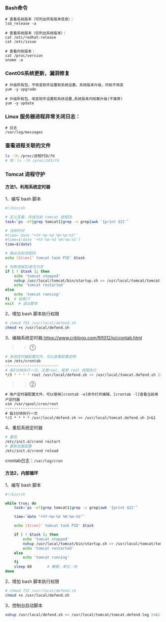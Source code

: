 ### Bash命令
```
# 查看系统版本（可列出所有版本信息）：
lsb_release -a

# 查看系统版本（仅列出系统版本）：
cat /etc/redhat-release
cat /etc/issue

# 查看内核版本：
cat /proc/version
uname -a
```

### CentOS系统更新，漏洞修复
```
# 升级所有包，不改变软件设置和系统设置，系统版本升级，内核不改变
yum -y upgrade

# 升级所有包，改变软件设置和系统设置,系统版本内核都升级(不推荐)
yum -y update
```


### Linux 服务器进程异常关闭日志：
```
# 日志
/var/log/messages
```

### 查看进程关联的文件
```bash
ls -lh /proc/进程PID/fd
# 例：ls -lh /proc/243/fd
```

### Tomcat 进程守护
#### 方法1，利用系统定时器
1、编写 bash 脚本
```bash
#!/bin/sh

# 定义变量，存储当前 tomcat 进程ID
task=`ps -ef|grep tomcat1|grep -v grep|awk '{print $2}'`

# 当前时间
#time=`date "+%Y-%m-%d %H:%m:%S"`
#time=$(date '+%Y-%m-%d %H:%m:%S')
time=$(date)

# 输出当前进程ID
echo [$time]' tomcat task PID' $task

# 判断进程ID是否为空
if [ ! $task ]; then
    echo 'tomcat stopped'
    nohup /usr/local/tomcat/bin/startup.sh >> /usr/local/tomcat/tomcat.defend.log 2>&1 &
    echo 'tomcat restarted'
else
    echo 'tomcat running'
fi  # 结束if
exit  # 退出脚本
```
2、增加 bash 脚本执行权限
```bash
# chmod 755 /usr/local/defend.sh
chmod +x /usr/local/defend.sh
```

3、编辑系统定时器,https://www.cnblogs.com/ftl1012/p/crontab.html
>>①
```bash
# 系统定时器配置文件，可以查看配置说明
vim /etc/crontab
------------------------
# 每3分钟执行一次，注意root，使用 root 权限执行
*/3 * * * * root /usr/local/defend.sh >> /usr/local/tomcat.defend.sh 2>&1
```
>>②
```
# 用户定时器配置文件，可以使用[crontab -e]命令打开编辑，[crontab -l]查看当前用户定时器
vim /var/spool/cron/root
------------------------
# 每3分钟执行一次
*/3 * * * * /usr/local/defend.sh >> /usr/local/tomcat.defend.sh 2>&1
```

4、重启系统定时器
```bash
# 重启
/etc/init.d/crond restart
# 重新加载配置
/etc/init.d/crond reload
```
crontab日志：`/var/log/cron`

#### 方法2，内部循环
1、编写 bash 脚本
```bash
#!/bin/sh

while true; do
    task=`ps -ef|grep tomcat1|grep -v grep|awk '{print $2}'`

    time=`date "+%Y-%m-%d %H:%m:%S"`

    echo [$time]' tomcat task PID' $task

    if [ ! $task ]; then
        echo 'tomcat stopped'
        nohup /usr/local/tomcat/bin/startup.sh >> /usr/local/tomcat/tomcat.defend.log 2>&1 &
        echo 'tomcat restarted'
    else
        echo 'tomcat running'
    fi
    sleep 60       # 睡眠，单位：秒
done
```
2、增加 bash 脚本执行权限
```bash
# chmod 755 /usr/local/defend.sh
chmod +x /usr/local/defend.sh
```
3、控制台启动脚本
```bash
nohup /usr/local/defend.sh >> /usr/local/tomcat/tomcat.defend.log 2>&1 &
```
